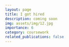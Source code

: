 ```yaml
---
layout: page
title: I got hired
description: coming soon
img: assets/img/12.jpg
importance: 6
category: coursework
related_publications: false
---
```


